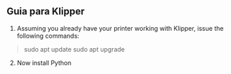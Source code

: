 ## Guia para Klipper

1. Assuming you already have your printer working with Klipper, issue the following commands:

>sudo apt update
>sudo apt upgrade

2. Now install Python
